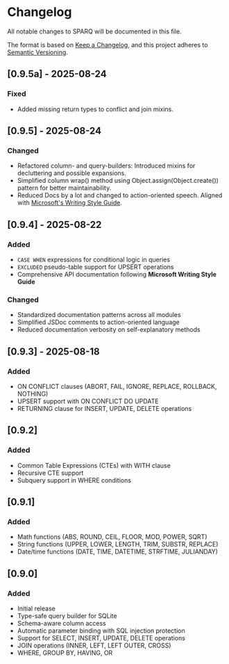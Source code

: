 # Changelog

All notable changes to SPARQ will be documented in this file.

The format is based on [Keep a Changelog](https://keepachangelog.com/en/1.1.0/),
and this project adheres to [Semantic Versioning](https://semver.org/spec/v2.0.0.html).

## [0.9.5a] - 2025-08-24

### Fixed
- Added missing return types to conflict and join mixins.

## [0.9.5] - 2025-08-24

### Changed
- Refactored column- and query-builders: Introduced mixins for decluttering and possible expansions.
- Simplified column wrap() method using Object.assign(Object.create()) pattern for better maintainability.
- Reduced Docs by a lot and changed to action-oriented speech. Aligned with [Microsoft's Writing Style Guide](https://learn.microsoft.com/en-us/style-guide/welcome/).

## [0.9.4] - 2025-08-22

### Added
- `CASE WHEN` expressions for conditional logic in queries
- `EXCLUDED` pseudo-table support for UPSERT operations
- Comprehensive API documentation following **Microsoft Writing Style Guide**

### Changed
- Standardized documentation patterns across all modules
- Simplified JSDoc comments to action-oriented language
- Reduced documentation verbosity on self-explanatory methods

## [0.9.3] - 2025-08-18

### Added
- ON CONFLICT clauses (ABORT, FAIL, IGNORE, REPLACE, ROLLBACK, NOTHING)
- UPSERT support with ON CONFLICT DO UPDATE
- RETURNING clause for INSERT, UPDATE, DELETE operations

## [0.9.2]

### Added
- Common Table Expressions (CTEs) with WITH clause
- Recursive CTE support
- Subquery support in WHERE conditions

## [0.9.1]

### Added
- Math functions (ABS, ROUND, CEIL, FLOOR, MOD, POWER, SQRT)
- String functions (UPPER, LOWER, LENGTH, TRIM, SUBSTR, REPLACE)
- Date/time functions (DATE, TIME, DATETIME, STRFTIME, JULIANDAY)

## [0.9.0]

### Added
- Initial release
- Type-safe query builder for SQLite
- Schema-aware column access
- Automatic parameter binding with SQL injection protection
- Support for SELECT, INSERT, UPDATE, DELETE operations
- JOIN operations (INNER, LEFT, LEFT OUTER, CROSS)
- WHERE, GROUP BY, HAVING, OR